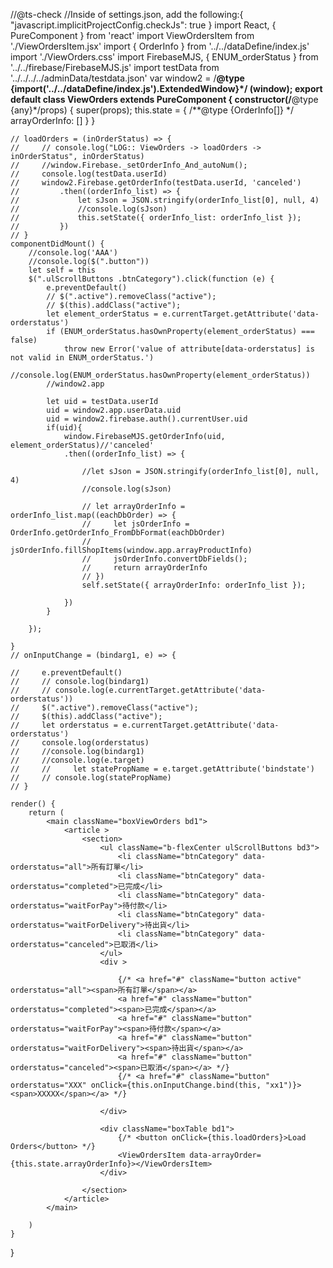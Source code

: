 //@ts-check
//Inside of settings.json, add the following:{ "javascript.implicitProjectConfig.checkJs": true }
import React, { PureComponent } from 'react'
import ViewOrdersItem from './ViewOrdersItem.jsx'
import { OrderInfo } from '../../dataDefine/index.js'
import './ViewOrders.css'
import FirebaseMJS, { ENUM_orderStatus } from '../../firebase/FirebaseMJS.js'
import testData from '../../../../adminData/testdata.json'
var window2 = /**@type {import('../../dataDefine/index.js').ExtendedWindow}*/ (window);
export default class ViewOrders extends PureComponent {
    constructor(/**@type {any}*/props) {
        super(props);
        this.state = {
            /**@type {OrderInfo[]} */
            arrayOrderInfo: []
        }
    }


    // loadOrders = (inOrderStatus) => {
    //     // console.log("LOG:: ViewOrders -> loadOrders -> inOrderStatus", inOrderStatus)
    //     //window.Firebase._setOrderInfo_And_autoNum();
    //     console.log(testData.userId)
    //     window2.Firebase.getOrderInfo(testData.userId, 'canceled')
    //         .then((orderInfo_list) => {
    //             let sJson = JSON.stringify(orderInfo_list[0], null, 4)
    //             //console.log(sJson)
    //             this.setState({ orderInfo_list: orderInfo_list });
    //         })
    // }
    componentDidMount() {
        //console.log('AAA')
        //console.log($(".button"))
        let self = this
        $(".ulScrollButtons .btnCategory").click(function (e) {
            e.preventDefault()
            // $(".active").removeClass("active");
            // $(this).addClass("active");
            let element_orderStatus = e.currentTarget.getAttribute('data-orderstatus')
            if (ENUM_orderStatus.hasOwnProperty(element_orderStatus) === false)
                throw new Error('value of attribute[data-orderstatus] is not valid in ENUM_orderStatus.')
            //console.log(ENUM_orderStatus.hasOwnProperty(element_orderStatus))
            //window2.app
            
            let uid = testData.userId
            uid = window2.app.userData.uid
            uid = window2.firebase.auth().currentUser.uid
            if(uid){
                window.FirebaseMJS.getOrderInfo(uid, element_orderStatus)//'canceled'
                .then((orderInfo_list) => {
                    
                    //let sJson = JSON.stringify(orderInfo_list[0], null, 4)
                    //console.log(sJson)

                    // let arrayOrderInfo = orderInfo_list.map((eachDbOrder) => {
                    //     let jsOrderInfo = OrderInfo.getOrderInfo_FromDbFormat(eachDbOrder)
                    //     jsOrderInfo.fillShopItems(window.app.arrayProductInfo)
                    //     jsOrderInfo.convertDbFields();
                    //     return arrayOrderInfo
                    // })
                    self.setState({ arrayOrderInfo: orderInfo_list });
                    
                })
            }
            
        });

    }
    // onInputChange = (bindarg1, e) => {

    //     e.preventDefault()
    //     // console.log(bindarg1)
    //     // console.log(e.currentTarget.getAttribute('data-orderstatus'))
    //     $(".active").removeClass("active");
    //     $(this).addClass("active");
    //     let orderstatus = e.currentTarget.getAttribute('data-orderstatus')
    //     console.log(orderstatus)
    //     //console.log(bindarg1)
    //     //console.log(e.target)
    //     //     let statePropName = e.target.getAttribute('bindstate')
    //     // console.log(statePropName)
    // }

    render() {
        return (
            <main className="boxViewOrders bd1">
                <article >
                    <section>
                        <ul className="b-flexCenter ulScrollButtons bd3">
                            <li className="btnCategory" data-orderstatus="all">所有訂單</li>
                            <li className="btnCategory" data-orderstatus="completed">已完成</li>
                            <li className="btnCategory" data-orderstatus="waitForPay">待付款</li>
                            <li className="btnCategory" data-orderstatus="waitForDelivery">待出貨</li>
                            <li className="btnCategory" data-orderstatus="canceled">已取消</li>
                        </ul>
                        <div >

                            {/* <a href="#" className="button active" orderstatus="all"><span>所有訂單</span></a>
                            <a href="#" className="button" orderstatus="completed"><span>已完成</span></a>
                            <a href="#" className="button" orderstatus="waitForPay"><span>待付款</span></a>
                            <a href="#" className="button" orderstatus="waitForDelivery"><span>待出貨</span></a>
                            <a href="#" className="button" orderstatus="canceled"><span>已取消</span></a> */}
                            {/* <a href="#" className="button" orderstatus="XXX" onClick={this.onInputChange.bind(this, "xx1")}><span>XXXXX</span></a> */}

                        </div>

                        <div className="boxTable bd1">
                            {/* <button onClick={this.loadOrders}>Load Orders</button> */}
                            <ViewOrdersItem data-arrayOrder={this.state.arrayOrderInfo}></ViewOrdersItem>
                        </div>

                    </section>
                </article>
            </main>

        )
    }
}
